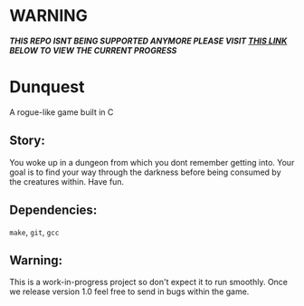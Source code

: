 # WARNING
***THIS REPO ISNT BEING SUPPORTED ANYMORE PLEASE VISIT [THIS LINK](http://gitlab.com/virtualsuckslol/dunquest) BELOW TO VIEW THE CURRENT PROGRESS***
# Dunquest

A rogue-like game built in C

## Story:

You woke up in a dungeon from which you dont remember getting into. Your goal is to find your way through the darkness before being consumed by the creatures within. Have fun.

## Dependencies: 

`make`, `git`, `gcc`

## Warning:

This is a work-in-progress project so don't expect it to run smoothly. Once we release version 1.0 feel free to send in bugs within the game.
